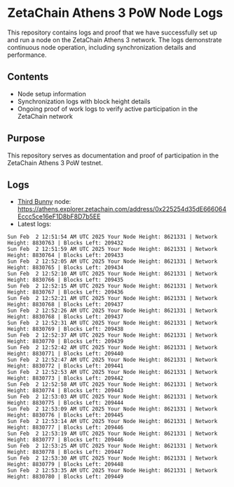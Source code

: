 # ZetaChain Athens 3 PoW Node Logs
This repository contains logs and proof that we have successfully set up and run a node on the ZetaChain Athens 3 network. The logs demonstrate continuous node operation, including synchronization details and performance.

## Contents
- Node setup information
- Synchronization logs with block height details
- Ongoing proof of work logs to verify active participation in the ZetaChain network

## Purpose
This repository serves as documentation and proof of participation in the ZetaChain Athens 3 PoW testnet.

## Logs

- [Third Bunny](https://thirdbunny.xyz/) node: https://athens.explorer.zetachain.com/address/0x225254d35dE666064Eccc5ce16eF1D8bF8D7b5EE
- Latest logs:
```
Sun Feb  2 12:51:54 AM UTC 2025 Your Node Height: 8621331 | Network Height: 8830763 | Blocks Left: 209432
Sun Feb  2 12:51:59 AM UTC 2025 Your Node Height: 8621331 | Network Height: 8830764 | Blocks Left: 209433
Sun Feb  2 12:52:05 AM UTC 2025 Your Node Height: 8621331 | Network Height: 8830765 | Blocks Left: 209434
Sun Feb  2 12:52:10 AM UTC 2025 Your Node Height: 8621331 | Network Height: 8830766 | Blocks Left: 209435
Sun Feb  2 12:52:15 AM UTC 2025 Your Node Height: 8621331 | Network Height: 8830767 | Blocks Left: 209436
Sun Feb  2 12:52:21 AM UTC 2025 Your Node Height: 8621331 | Network Height: 8830768 | Blocks Left: 209437
Sun Feb  2 12:52:26 AM UTC 2025 Your Node Height: 8621331 | Network Height: 8830768 | Blocks Left: 209437
Sun Feb  2 12:52:31 AM UTC 2025 Your Node Height: 8621331 | Network Height: 8830769 | Blocks Left: 209438
Sun Feb  2 12:52:37 AM UTC 2025 Your Node Height: 8621331 | Network Height: 8830770 | Blocks Left: 209439
Sun Feb  2 12:52:42 AM UTC 2025 Your Node Height: 8621331 | Network Height: 8830771 | Blocks Left: 209440
Sun Feb  2 12:52:47 AM UTC 2025 Your Node Height: 8621331 | Network Height: 8830772 | Blocks Left: 209441
Sun Feb  2 12:52:53 AM UTC 2025 Your Node Height: 8621331 | Network Height: 8830773 | Blocks Left: 209442
Sun Feb  2 12:52:58 AM UTC 2025 Your Node Height: 8621331 | Network Height: 8830774 | Blocks Left: 209443
Sun Feb  2 12:53:03 AM UTC 2025 Your Node Height: 8621331 | Network Height: 8830775 | Blocks Left: 209444
Sun Feb  2 12:53:09 AM UTC 2025 Your Node Height: 8621331 | Network Height: 8830776 | Blocks Left: 209445
Sun Feb  2 12:53:14 AM UTC 2025 Your Node Height: 8621331 | Network Height: 8830777 | Blocks Left: 209446
Sun Feb  2 12:53:19 AM UTC 2025 Your Node Height: 8621331 | Network Height: 8830777 | Blocks Left: 209446
Sun Feb  2 12:53:25 AM UTC 2025 Your Node Height: 8621331 | Network Height: 8830778 | Blocks Left: 209447
Sun Feb  2 12:53:30 AM UTC 2025 Your Node Height: 8621331 | Network Height: 8830779 | Blocks Left: 209448
Sun Feb  2 12:53:35 AM UTC 2025 Your Node Height: 8621331 | Network Height: 8830780 | Blocks Left: 209449
```
